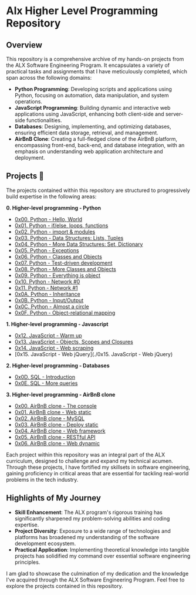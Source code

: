 # Alx Higher Level Programming Repository

## Overview

This repository is a comprehensive archive of my hands-on projects from the ALX Software Engineering Program. It encapsulates 
a variety of practical tasks and assignments that I have meticulously completed, which span across the following domains:

  * **Python Programming**: Developing scripts and applications using Python, focusing on automation, data manipulation, 
and system operations.
  * **JavaScript Programming**: Building dynamic and interactive web applications using JavaScript, enhancing both client-side 
and server-side functionalities.
  * **Databases**: Designing, implementing, and optimizing databases, ensuring efficient data storage, retrieval, and management.
  * **AirBnB Clone**: Creating a full-fledged clone of the AirBnB platform, encompassing front-end, back-end, and database 
integration, with an emphasis on understanding web application architecture and deployment.

## Projects :page_with_curl:

The projects contained within this repository are structured to progressively build expertise in the following areas:

**0. Higher-level programming - Python**

  * [0x00. Python - Hello, World](./0x00-python-hello_world)
  * [0x01. Python - if/else, loops, functions](./0x01-python-if_else_loops_functions)
  * [0x02. Python - import & modules](./0x02-python-import_modules)
  * [0x03. Python - Data Structures: Lists, Tuples](./0x03-python-data_structures)
  * [0x04. Python - More Data Structures: Set, Dictionary](./0x04-python-more_data_structures)
  * [0x05. Python - Exceptions](./0x05-python-exceptions)
  * [0x06. Python - Classes and Objects](./0x06-python-classes)
  * [0x07. Python - Test-driven development](./0x07-python-test_driven_development)
  * [0x08. Python - More Classes and Objects](./0x08-python-more_classes)
  * [0x09. Python - Everything is object](./0x09-python-everything_is_object)
  * [0x10. Python - Network #0](./0x10-python-network_0)
  * [0x11. Python - Network #1](./0x11-python-network_1)
  * [0x0A. Python - Inheritance](./0x0A-python-inheritance)
  * [0x0B. Python - Input/Output](./0x0B-python-input_output)
  * [0x0C. Python - Almost a circle](./0x0C-python-almost_a_circle)
  * [0x0F. Python - Object-relational mapping](./0x0F-python-object_relational_mapping)

**1. Higher-level programming - Javascript**

  * [0x12. JavaScript - Warm up](./0x12-javascript-warm_up)
  * [0x13. JavaScript - Objects, Scopes and Closures](./0x13-javascript_objects_scopes_closures)
  * [0x14. JavaScript - Web scraping](./0x14-javascript-web_scraping)
  * [0x15. JavaScript - Web jQuery](./0x15. JavaScript - Web jQuery)

**2. Higher-level programming - Databases**

  * [0x0D. SQL - Introduction](./0x0D-SQL_introduction)
  * [0x0E. SQL - More queries](./0x0E-SQL_more_queries)

**3. Higher-level programming - AirBnB clone**

  * [0x00. AirBnB clone - The console](./AirBnB_clone)
  * [0x01. AirBnB clone - Web static](./web_static)
  * [0x02. AirBnB clone - MySQL](./AirBnB_clone_v2)
  * [0x03. AirBnB clone - Deploy static](./AirBnB_clone_v2)
  * [0x04. AirBnB clone - Web framework](./web_flask)
  * [0x05. AirBnB clone - RESTful API](./AirBnB_clone_v3)
  * [0x06. AirBnB clone - Web dynamic](./web_dynamic)

Each project within this repository was an integral part of the ALX curriculum, designed to challenge and expand my technical acumen. 
Through these projects, I have fortified my skillsets in software engineering, gaining proficiency in critical areas that are essential 
for tackling real-world problems in the tech industry.

## Highlights of My Journey

- **Skill Enhancement**: The ALX program's rigorous training has significantly sharpened my problem-solving abilities and coding expertise.
- **Project Diversity**: Exposure to a wide range of technologies and platforms has broadened my understanding of the software development ecosystem.
- **Practical Application**: Implementing theoretical knowledge into tangible projects has solidified my command over essential software 
engineering principles.

I am glad to showcase the culmination of my dedication and the knowledge I've acquired through the ALX Software Engineering Program. Feel free 
to explore the projects contained in this repository.

